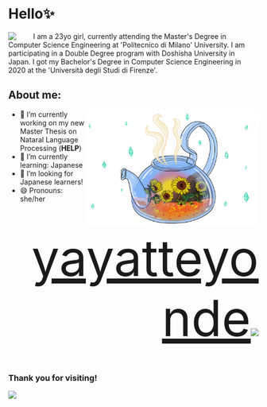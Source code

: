 # Hello✨
<body>
<div>
<img align="left" src="https://c.tenor.com/cXlrPENTVkEAAAAj/chika-dance.gif" width="50px">
I am a 23yo girl, currently attending the Master's Degree in Computer Science Engineering at 'Politecnico di Milano' University. I am participating in a Double Degree program with Doshisha University in Japan. I got my Bachelor's Degree in Computer Science Engineering in 2020 at the 'Università degli Studi di Firenze'.
</div>
</body>

## About me:
<img align="right" src="https://github.com/YasminAwad/YasminAwad/blob/main/imgs/IMG_2528.PNG" width="350" /> 

- 🔭 I’m currently working on my new Master Thesis on Nataral Language Processing (__HELP__)
- 🌱 I’m currently learning: Japanese
- 👯 I’m looking for Japanese learners!
- 😄 Pronouns: she/her
<p></p>
<p></p>
<p align="right" style="font-size:50px;"> <a href="https://www.instagram.com/yayatteyonde/" style="font-size:100px;">yayatteyonde</a><img src="https://www.edigitalagency.com.au/wp-content/uploads/instagram-logo-png-cool-version-paint-brush-colours.png" width="35px"></p>

### Thank you for visiting!
<img align="left" src="https://64.media.tumblr.com/0b7096c59ec779e46f4c6ece4b53cd65/2d2448c0483c0505-78/s500x750/245c7822070ae50f718fc30876a376229313a801.gifv" width="200px">
